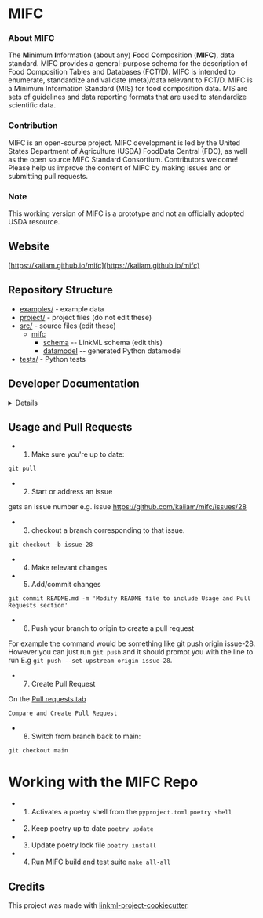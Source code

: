 # MIFC

### About MIFC

The **M**inimum **I**nformation (about any) **F**ood **C**omposition (**MIFC**), data standard. MIFC provides a general-purpose schema for the description of Food Composition Tables and Databases (FCT/D). MIFC is intended to enumerate, standardize and validate (meta)/data relevant to FCT/D. MIFC is a Minimum Information Standard (MIS) for food composition data. MIS are sets of guidelines and data reporting formats that are used to standardize scientific data. 

### Contribution

MIFC is an open-source project. MIFC development is led by the United States Department of Agriculture (USDA) FoodData Central (FDC), as well as the open source MIFC Standard Consortium. Contributors welcome! Please help us improve the content of MIFC by making issues and or submitting pull requests.

### Note

This working version of MIFC is a prototype and not an officially adopted USDA resource.


## Website

[https://kaiiam.github.io/mifc](https://kaiiam.github.io/mifc)

## Repository Structure

* [examples/](examples/) - example data
* [project/](project/) - project files (do not edit these)
* [src/](src/) - source files (edit these)
  * [mifc](src/mifc)
    * [schema](src/mifc/schema) -- LinkML schema
      (edit this)
    * [datamodel](src/mifc/datamodel) -- generated
      Python datamodel
* [tests/](tests/) - Python tests

## Developer Documentation

<details>
Use the `make` command to generate project artefacts:

* `make all-all`: make everything
* `make deploy`: deploys site
</details>



## Usage and Pull Requests


* 1) Make sure you're up to date:

`git pull`

* 2) Start or address an issue

gets an issue number e.g. issue https://github.com/kaiiam/mifc/issues/28

* 3) checkout a branch corresponding to that issue.

`git checkout -b issue-28`

* 4) Make relevant changes 

* 5) Add/commit changes

`git commit README.md -m 'Modify README file to include Usage and Pull Requests section'`

* 6) Push your branch to origin to create a pull request

For example the command would be something like git push origin issue-28. However you can just run `git push` and it should prompt you with the line to run E.g `git push --set-upstream origin issue-28`.

* 7) Create Pull Request

On the [Pull requests tab](https://github.com/kaiiam/mifc/pulls)

`Compare and Create Pull Request`

* 8) Switch from branch back to main:

`git checkout main`


# Working with the MIFC Repo

* 1) Activates a poetry shell from the `pyproject.toml` 
`poetry shell`

* 2) Keep poetry up to date
`poetry update`

* 3) Update poetry.lock file
`poetry install`

* 4) Run MIFC build and test suite
`make all-all`



## Credits

This project was made with
[linkml-project-cookiecutter](https://github.com/linkml/linkml-project-cookiecutter).
